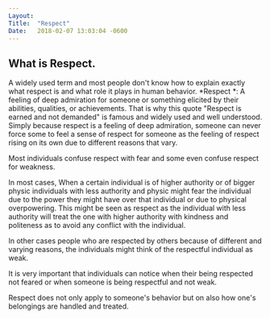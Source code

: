 ```yaml
---
Layout:	
Title:	"Respect"
Date:	2018-02-07 13:03:04 -0600
---
```


## What is Respect.
A widely used term and most people don't know how to explain exactly what respect is and what role it plays in human behavior.
*Respect *: A feeling of deep admiration for someone or something elicited by their abilities, qualities, or achievements.
That is why this quote "Respect is earned and not demanded" is famous and widely used and well understood.
Simply because respect is a feeling of deep admiration, someone can never force some to feel a sense of respect for someone as the feeling of respect rising on its own due to different reasons that vary.

Most individuals confuse respect with fear and some even confuse respect for weakness.

In most cases, When a certain individual is of higher authority or of bigger physic individuals with less authority and physic might fear the individual due to the power they might have over that individual or due to physical overpowering.
This might be seen as respect as the individual with less authority will treat the one with higher authority with kindness and politeness as to avoid any conflict with the individual.

In other cases people who are respected by others because of different and varying reasons, the individuals might think of the respectful individual as weak.

It is very important that individuals can notice when their being respected not feared or when someone is being respectful and not weak.

Respect does not only apply to someone's behavior but on also how one's belongings are handled and treated.